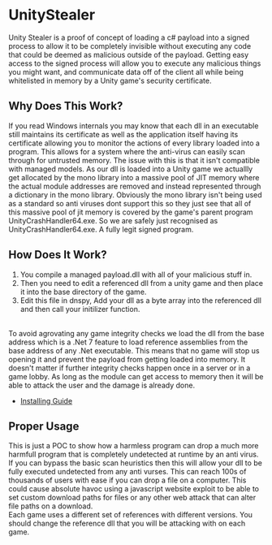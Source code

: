 # UnityStealer
Unity Stealer is a proof of concept of loading a c# payload into a signed process to allow it to be completely invisible without executing any code that could be deemed as malicious outside of the payload. Getting easy access to the signed process will allow you to execute any malicious things you might want, and communicate data off of the client all while being whitelisted in memory by a Unity game's security certificate.
<br>

## Why Does This Work?
If you read Windows internals you may know that each dll in an executable still maintains its certificate as well as the application itself having its certificate allowing you to monitor the actions of every library loaded into a program. This allows for a system where the anti-virus can easily scan through for untrusted memory. The issue with this is that it isn't compatible with managed models. As our dll is loaded into a Unity game we actuallly get allocated by the mono library into a massive pool of JIT memory where the actual module addresses are removed and instead represented through a dictionary in the mono library. Obviously the mono library isn't being used as a standard so anti viruses dont support this so they just see that all of this massive pool of jit memory is covered by the game's parent program UnityCrashHandler64.exe. So we are safely just recognised as UnityCrashHandler64.exe. A fully legit signed program.
<br>

## How Does It Work?
1. You compile a managed payload.dll with all of your malicious stuff in. 
2. Then you need to edit a referenced dll from a unity game and then place it into the base directory of the game.
3. Edit this file in dnspy, Add your dll as a byte array into the referenced dll and then call your initilizer function.
<br>
To avoid agrovating any game integrity checks we load the dll from the base address which is a .Net 7 feature to load reference assemblies from the base address of any .Net executable. This means that no game will stop us opening it and prevent the payload from getting loaded into memory. It doesn't matter if further integrity checks happen once in a server or in a game lobby. As long as the module can get access to memory then it will be able to attack the user and the damage is already done. 

* [Installing Guide](./Instructions.md)

## Proper Usage
This is just a POC to show how a harmless program can drop a much more harmfull program that is completely undetected at runtime by an anti virus. If you can bypass the basic scan heuristics then this will allow your dll to be fully executed undetected from any anti vurses. This can reach 100s of thousands of users with ease if you can drop a file on a computer. This could cause absolute havoc using a javascript website exploit to be able to set custom download paths for files or any other web attack that can alter file paths on a download.
<br>
Each game uses a different set of references with different versions. You should change the reference dll that you will be attacking with on each game. 
